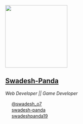 <img src="https://user-images.githubusercontent.com/78480951/190858226-1e417141-0194-4506-b5cb-1822bcee4a67.png" height="196px" width="196px"></img>

## [**Swadesh-Panda**](https://github.com/Swadesh-Panda)
_Web Developer || Game Developer_

<img src="https://cdn-icons-png.flaticon.com/512/733/733579.png" height="16" width="16"></img>  [@swadesh_o7](https://twitter.com/swadesho7)\
<img src="https://cdn-icons-png.flaticon.com/512/2111/2111499.png" height="16" width="16"></img>  [swadesh-panda](https://www.linkedin.com/in/swadesh-panda)\
<img src="https://leetcode.com/_next/static/images/logo-dark-c96c407d175e36c81e236fcfdd682a0b.png" height="16" width="16"></img>  [swadeshpanda19](https://leetcode.com/swadeshpanda19)
